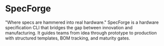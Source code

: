 # SpecForge
"Where specs are hammered into real hardware." SpecForge is a hardware specification CLI that bridges the gap between innovation and manufacturing. It guides teams from idea through prototype to production with structured templates, BOM tracking, and maturity gates.
